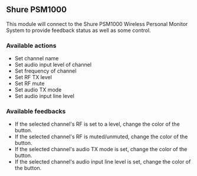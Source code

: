 ## Shure PSM1000

This module will connect to the Shure PSM1000 Wireless Personal Monitor System to provide feedback status as well as some control.

### Available actions

- Set channel name
- Set audio input level of channel
- Set frequency of channel
- Set RF TX level
- Set RF mute
- Set audio TX mode
- Set audio input line level

### Available feedbacks

- If the selected channel's RF is set to a level, change the color of the button.
- If the selected channel's RF is muted/unmuted, change the color of the button.
- If the selected channel's audio TX mode is set, change the color of the button.
- If the selected channel's audio input line level is set, change the color of the button.
